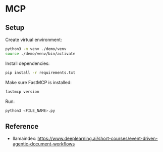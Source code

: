 # MCP

## Setup

Create virtual environment:

```sh
python3 -m venv ./demo/venv
source ./demo/venv/bin/activate
```

Install dependencies:

```sh
pip install -r requirements.txt
```

Make sure FastMCP is installed:

```sh
fastmcp version
```

Run:

```sh
python3 <FILE_NAME>.py
```

## Reference

- llamaindex: <https://www.deeplearning.ai/short-courses/event-driven-agentic-document-workflows>
